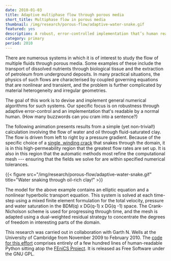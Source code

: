 ```yaml
---
date: 2010-01-03
title: Adaptive multiphase flow through porous media
short_title: Multiphase flow in porous media
thumbnail: /img/research/porous-flow/adaptive-water-snake.gif
featured: yes
description: A robust, error-controlled implementation that’s human readable.
category: primary
period: 2010
---
```


There are numerous systems in which it is of interest to study the
flow of multiple fluids through porous media. Some examples of these
include the transport of dissolved nutrients through biological tissue
and the extraction of petroleum from underground deposits. In many
practical situations, the physics of such flows are characterised by
coupled governing equations that are nonlinear and transient, and the
problem is further complicated by material heterogeneity and irregular
geometries.

The goal of this work is to devise and implement general numerical
algorithms for such systems. Our specific focus is on robustness
through adaptive error-control and an implementation that's readable
by a normal human. (How many buzzwords can you cram into a sentence?)

The following animation presents results from a simple (yet
non-trivial!) calculation involving the flow of water and oil through
fluid-saturated clay. The flow is driven from left to right by a
pressure gradient. Because of the specific choice of a [single,
winding crack][dealiiexample] that snakes through the domain, it is in
this high-permeability region that the greatest flow rates are set
up. It is also in this region that the automatic methods most refine
the computational mesh --- ensuring that the fields we solve for are
within specified numerical tolerances.

{{< figure src="/img/research/porous-flow/adaptive-water-snake.gif" title="Water snaking through oil-rich clay!" >}}

The model for the above example contains an elliptic equation and a
nonlinear hyperbolic transport equation. This system is solved at each
time-step using a mixed finite element formulation for the total
velocity, pressure and water saturation in the BDM(q) x DG(q-1) x DG(q
-1) space. The Crank-Nicholson scheme is used for progressing through
time, and the mesh is adapted using a dual-weighted residual strategy
to concentrate the degrees of freedom in interesting parts of the
domain.

This research was carried out in collaboration with Garth N. Wells at
the University of Cambridge from November 2009 to February 2010\. The
[code for this effort][src] comprises entirely of a few hundred lines
of human-readable Python sitting atop the [FEniCS Project][fpo]. It is
released as Free Software under the GNU GPL.

[dealiiexample]: http://www.dealii.org/6.2.1/doxygen/deal.II/step_21.html#plain-Singlecurvingcrackpermeability
[src]: http://localhost/files/projects/adaptive-porous-flow/adaptive-porous-flow.zip
[fpo]: http://fenicsproject.org/
